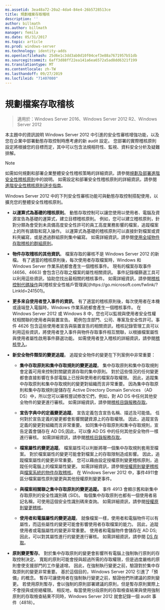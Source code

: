 ```yaml
---
ms.assetid: 3ea48a72-20a2-4da4-84e4-26b5728513ce
title: 規劃檔案存取稽核
description: ''
author: billmath
ms.author: billmath
manager: femila
ms.date: 05/31/2017
ms.topic: article
ms.prod: windows-server
ms.technology: identity-adds
ms.openlocfilehash: 25d6e1c3dd3ab0d10f04cef3e88a7671957b51db
ms.sourcegitcommit: 6aff3d88ff22ea141a6ea6572a5ad8dd6321f199
ms.translationtype: MT
ms.contentlocale: zh-TW
ms.lasthandoff: 09/27/2019
ms.locfileid: "71407080"
---
```

# <a name="plan-for-file-access-auditing"></a>規劃檔案存取稽核

>適用於：Windows Server 2016、Windows Server 2012 R2、Windows Server 2012

本主題中的資訊說明 Windows Server 2012 中引進的安全性審核增強功能，以及您在企業中部署動態存取控制時應考慮的新 audit 設定。 您部署的實際稽核原則設定將根據您的目標而定，其中可以包含法規相符性、監視、資料安全分析及疑難排解。  
  
> [!NOTE]  
> 如需如何規劃和部署企業整體安全性稽核策略的詳細資訊，請參閱[規劃及部署進階安全性稽核原則](https://go.microsoft.com/fwlink/?LinkID=191139)中的說明。 如需設定和部署安全性稽核原則的詳細資訊，請參閱[進階安全性稽核原則逐步指南](https://go.microsoft.com/fwlink/?LinkID=191141)。  
  
Windows Server 2012 中的下列安全性審核功能可與動態存取控制搭配使用，以擴充您的整體安全性稽核原則。  
  
-   **以運算式為基礎的稽核原則**。 動態存取控制可以讓您使用以使用者、電腦及資源宣告為基礎的運算式，建立目標稽核原則。 例如，您可以建立稽核原則，針對分類為會受到未具備高度安全性許可的員工高度業務影響的檔案，追蹤檔案上的所有讀取和寫入操作。 以運算式為基礎的稽核原則可以直接針對檔案或資料夾編寫，或是透過群組原則集中編寫。 如需詳細資訊，請參閱[使用全域物件存取稽核的群組原則](https://go.microsoft.com/fwlink/?LinkId=241498)。  
  
-   **物件存取稽核的其他資訊**。 檔案存取的審核不是 Windows Server 2012 的新檔。 有了適當的稽核原則後，每次使用者存取檔案時，Windows 和 Windows Server 作業系統都會產生一個稽核事件。 現有的檔案存取事件 (4656、4663) 會包含已存取之檔案的屬性相關資訊。 事件記錄檔篩選工具可以利用這些資訊，協助您找出最相關的稽核事件。 如需詳細資訊，請參閱[稽核控制代碼操作](https://technet.microsoft.com//library/dd772626(WS.10).aspx)與[稽核安全性帳戶管理員](https://go.microsoft.com/fwlink/?LinkId=241501)。  
  
-   **更多來自使用者登入事件的資訊**。 有了適當的稽核原則後，每次使用者在本機或遠端登入電腦時，Windows 作業系統都會產生一個稽核事件。 在 Windows Server 2012 或 Windows 8 中，您也可以監視與使用者安全性權杖相關聯的使用者與裝置宣告。 範例包含部門、公司、專案及安全性許可。事件 4626 包含這些使用者宣告與裝置宣告的相關資訊，稽核記錄管理工具可以利用這些資訊，將使用者登入事件與物件存取事件相互關聯，以根據檔案屬性與使用者屬性啟用事件篩選功能。 如需使用者登入稽核的詳細資訊，請參閱[稽核登入](https://go.microsoft.com/fwlink/?LinkId=241502)。  
  
-   **新安全物件類型的變更追蹤**。 追蹤安全物件的變更在下列案例中非常重要：  
  
    -   **集中存取原則和集中存取規則的變更追蹤**。 集中存取原則和集中存取規則會定義可用來控制對關鍵資源存取的集中原則。 對於這些情況的任何變更都會直接影響在多部電腦上已授與使用者的檔案存取權限。 因此，追蹤集中存取原則和集中存取規則的變更對組織而言非常重要。 因為集中存取原則和集中存取規則是儲存在 Active Directory Domain Services （AD DS）中，所以您可以審核嘗試修改它們，例如，對 AD DS 中任何其他安全物件的變更進行審核。 如需詳細資訊，請參閱[稽核目錄服務存取](https://technet.microsoft.com/library/dd941618(WS.10).aspx)。  
  
    -   **宣告字典中的定義變更追蹤**。 宣告定義包含宣告名稱、描述及可能值。 任何對於宣告定義的變更都會影響關鍵資源上的存取權限。 因此，追蹤宣告定義的變更對組織而言非常重要。 如同集中存取原則和集中存取規則，宣告定義會儲存在 AD DS;因此，可以像 AD DS 中的任何其他安全物件一樣進行審核。 如需詳細資訊，請參閱[稽核目錄服務存取](https://technet.microsoft.com/library/dd941618(WS.10).aspx)。  
  
    -   **檔案屬性的變更追蹤**。 檔案屬性可以判斷將哪一個集中存取規則套用至檔案。 對於檔案屬性的變更可能會對檔案上的存取限制造成影響。 因此，追蹤檔案屬性的變更非常重要。 您可以藉由設定授權原則變更稽核原則，追蹤任何電腦上的檔案屬性變更。 如需詳細資訊，請參閱[授權原則變更稽核](https://go.microsoft.com/fwlink/?LinkId=241504)與[檔案系統的物件存取稽核](https://go.microsoft.com/fwlink/?LinkId=241505)。 在 Windows Server 2012 中，事件4911會區分檔案屬性原則變更與其他授權原則變更事件。  
  
    -   **與檔案相關聯之集中存取原則的變更追蹤。** 事件 4913 會顯示舊和新集中存取原則的安全性識別碼 (SID)。 每個集中存取原則也都有一個使用者易記名稱，可使用這個安全性識別碼來查詢。 如需詳細資訊，請參閱[授權原則變更稽核](https://go.microsoft.com/fwlink/?LinkId=241504)。  
  
    -   **使用者和電腦屬性的變更追蹤**。 就像檔案一樣，使用者和電腦物件可以有屬性，而這些屬性的變更可能會影響使用者存取檔案的能力。 因此，追蹤使用者或電腦屬性的變更非常重要。 使用者和電腦物件會儲存在 AD DS;因此，可以對其屬性進行的變更進行審核。 如需詳細資訊，請參閱 [DS 存取](https://go.microsoft.com/fwlink/?LinkId=241508)。  
  
-   **原則變更暫存**。 對於集中存取原則的變更會影響所有電腦上強制執行原則的存取控制決定。 寬鬆的原則可能會授與超過所需的存取權限，但是過度嚴格的原則會使支援部門的工作量遽增。 因此，在強制執行變更之前，驗證對於集中存取原則的變更非常重要。 基於這個目的，Windows Server 2012 引進了「預備」的概念。 暫存可讓使用者在強制執行變更之前，驗證他們所建議的原則變更。 若使用原則暫存，會以強制的原則部署建議的原則，但是暫存原則實際上不會授與或拒絕權限。 相反地，每當使用分段原則的存取檢查結果與使用強制原則的存取檢查結果不同時，Windows Server 2012 就會記錄一個 audit 事件（4818）。  
  


